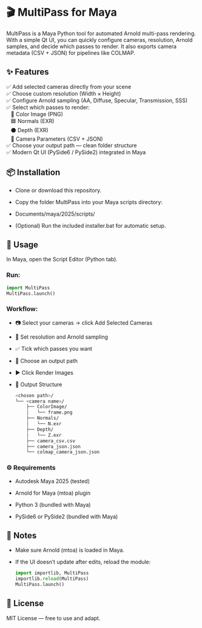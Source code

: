 # 🎬 MultiPass for Maya

MultiPass is a Maya Python tool for automated Arnold multi-pass rendering.
With a simple Qt UI, you can quickly configure cameras, resolution, Arnold samples, and decide which passes to render.
It also exports camera metadata (CSV + JSON) for pipelines like COLMAP.

## ✨ Features

✅ Add selected cameras directly from your scene
<br>
✅ Choose custom resolution (Width × Height)
<br>
✅ Configure Arnold sampling (AA, Diffuse, Specular, Transmission, SSS)
<br>
✅ Select which passes to render:
<br>
   🎨 Color Image (PNG)
<br>
   🟦 Normals (EXR)
<br>
   ⚫ Depth (EXR)
<br>
   📐 Camera Parameters (CSV + JSON)
<br>
✅ Choose your output path — clean folder structure
<br>
✅ Modern Qt UI (PySide6 / PySide2) integrated in Maya

## 📦 Installation

- Clone or download this repository.

- Copy the folder MultiPass into your Maya scripts directory:

- Documents/maya/2025/scripts/

- (Optional) Run the included installer.bat for automatic setup.

## 🚀 Usage

In Maya, open the Script Editor (Python tab).

### Run:

```python
import MultiPass
MultiPass.launch()
```

### Workflow:

- 📷 Select your cameras → click Add Selected Cameras

- 📏 Set resolution and Arnold sampling

- ✅ Tick which passes you want

- 📂 Choose an output path

- ▶️ Click Render Images

- 📂 Output Structure

    ```bash
    <chosen path>/
    └── <camera name>/
        ├── ColorImage/
        │   └── frame.png
        ├── Normals/
        │   └── N.exr
        ├── Depth/
        │   └── Z.exr
        ├── camera_csv.csv
        ├── camera_json.json
        └── colmap_camera_json.json
    ```

### ⚙️ Requirements

- Autodesk Maya 2025 (tested)

- Arnold for Maya (mtoa) plugin

- Python 3 (bundled with Maya)

- PySide6 or PySide2 (bundled with Maya)

## 📝 Notes

- Make sure Arnold (mtoa) is loaded in Maya.
- If the UI doesn’t update after edits, reload the module:

    ```python
    import importlib, MultiPass
    importlib.reload(MultiPass)
    MultiPass.launch()
    ```

## 📜 License

MIT License — free to use and adapt.